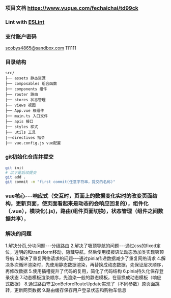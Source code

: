 ### 项目文档 https://www.yuque.com/fechaichai/td99ck
### Lint with [ESLint](https://eslint.org/)
### 支付账户密码 
scobys4865@sandbox.com
111111

### 目录结构
```
src/
├── assets 静态资源
├── composables 组合函数
├── components 组件
├── router 路由
├── stores 状态管理
├── views 视图
├── App.vue 根组件
├── main.ts 入口文件
├── apis 接口
├── styles 样式
├── utils 工具
|——directives 指令
├── vue.config.js vue配置
```
### git初始化仓库并提交
```sh
git init
# 以下是后续提交
git add .
git commit -m "first commit(任意字符串，提交的名称)"
```


### vue核心---响应式（交互时，页面上的数据变化实时的改变页面结构，更新页面，使页面看起来是动态的会响应回复的），组件化（.vue），模块化(.js)，路由(组件页面切换)，状态管理（组件之间数据共享），




### 解决的问题
1.解决分页,分块问题---分级路由
2.解决了吸顶导航的问题---通过css的fixed定位，透明的和transform移动，隐藏导航，然后使用模板语法动态添加类实现吸顶导航
3.解决了重复网络请求的问题---通过pinia传递数据减少了重复网络请求
4.解决多次循环渲染时，先使用静态数据渲染，再替换成动态数据，先保证层次顺序，再修改数据
5.使用插槽提升了代码的复用，简化了代码结构
6.pinia持久化保存登录状态
7.动态模板渲染顺序，先渲染一般的静态模板，在替换成动态模板（响应式数据）
8.通过路由守卫onBeforeRouteUpdate实现了（不同参数）原页面跳转，更新网页数据
9.路由缓存保存用户登录状态和购物车信息
